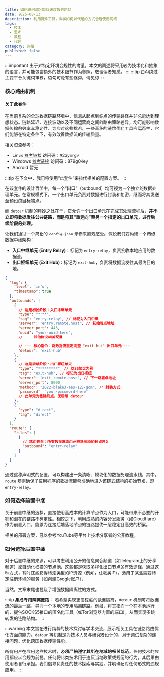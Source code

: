 ```yaml
---
title: 如何访问部分加载速度慢的网站
date: 2025-08-13
description: 利用特殊工具，教学如何以代理的方式合理使用网络
tags:
  - 技术
  - 思考
  - 教程
  - 代理
category: 网络
published: false
---
```


:::important
出于对特定环境合规性的考量，本文的阐述将采用较为技术化和抽象的语言，并可能包含额外的技术细节作为参照，敬请读者知悉。
:::
:::tip
由Ai绕过主要平台关键词审核，语句可能有些怪异，请见谅
:::

### 核心路由机制

#### 关于此套件

在当前复杂的全球数据链路环境中，信息从起点到终点的传输路径并非总能达到理想状态。链路延迟、连接波动以及不同运营商之间的路由策略差异，均可能影响数据传输的效率与稳定性。为应对这些挑战，一些高级的链路优化工具应运而生，它们能够在特定条件下，有效改善数据流的传输质量。

相关资源参考：
*   Linux [参考链接](https://mirror.lsm3.dpdns.org/0jpuzo) 访问码：92zyorgv
*   Windows [参考链接](https://mirror.lsm3.dpdns.org/1egc4i) 访问码：879g04ey
*   Android 暂无

:::tip
在下文中，我们将使用“此套件”来指代相关的配置方案。
:::

在该套件的设计哲学中，每一个“**出口**”（outbound）均可视为一个独立的数据处理单元。在常规模式下，一个出口单元负责对数据进行封装和加密，继而将其发送至预设的目标端点。

而 `detour` 机制的精妙之处在于，它允许一个出口单元在完成其处理流程后，**并不立即将数据发往公共链路，而是将其“重定向”至另一个指定的出口单元，进行后续阶段的处理。**

让我们通过一个简化的 `config.json` 示例来直观感受。假设我们要构建一个两级数据中继架构：

*   **入口中继单元 (Entry Relay)**：标记为 `entry-relay`，负责接收本地应用的数据流。
*   **出口枢纽单元 (Exit Hub)**：标记为 `exit-hub`，负责将数据流发往其最终目的地。

```json
{
  "log": {
    "level": "info",
    "timestamp": true
  },
  "outbounds": [
    {
      // 这是初始阶段：入口中继单元
      "type": "****", 
      "tag": "entry-relay", // 标记为入口中继
      "server": "entry.remote.host", // 初始端点地址
      "server_port": 443,
      "uuid": "your-uuid-here",
      // ... 其他协议相关配置 ...

      // --- 核心指令：将数据流重定向至 "exit-hub" 出口单元 ---
      "detour": "exit-hub" 
    },
    {
      // 这是后续阶段：出口枢纽单元
      "type": "*********", // 以SS协议为例
      "tag": "exit-hub", // 标记为出口枢纽
      "server": "exit.remote.host", // 下一跳端点地址
      "server_port": 8000,
      "method": "2022-blake3-aes-128-gcm", // 封装方式
      "password": "your-password-here"
      // 此单元为链路终点，无后续 detour
    },
    {
      "type": "direct",
      "tag": "direct"
    }
  ],
  "route": {
    "rules": [
      {
        // 路由规则：所有数据流均由此链路结构的起点进入
        "outbound": "entry-relay" 
      }
    ]
  }
}
```

通过这种声明式的配置，可以构建出一条清晰、模块化的数据处理流水线。其中，`route` 规则确保了应用程序的数据流能够准确地进入该链式结构的初始节点，即 `entry-relay`。

### 如何选择前置中继

关于前置中继的选择，直接使用高成本的计算节点作为入口，可能带来不必要的开销和潜在的链路不确定性。相较之下，利用成熟的内容分发服务（如Cloudflare）作为前置入口，能够为连接后端落地节点的链路提供一层稳定且高效的桥梁。

相关的部署方案，可以参考YouTube等平台上技术分享者的公开教程。

### 如何选择后置中继

对于后置中继的来源，可以考虑利用公开的信息聚合频道（如Telegram上的分享频道）或自动化扫描的节点池，这些都是获取多样化出口节点的有效途径。通过这种方式，有时还能获得特定类型的IP资源（例如，住宅类IP），适用于某些需要特定注册环境的服务（如创建Google账户）。

当然，文章末尾也提及了增强数据隔离性的方式。

:::tip
**集成专用隔离链路**：
若希望实现更高程度的数据隔离，`detour` 机制可将数据流的最后一跳，导向一个本地的专用隔离链路。例如，将其指向一个在本地运行的、提供SOCKS5接口的匿名化工具（如Tor浏览器内置的端口），从而实现多跳转发的链路结构。
:::

:::warning
本文旨在进行纯粹的技术探讨与学术交流，展示相关工具在链路路由优化方面的能力。`detour` 等机制是为技术人员与研究者设计的，用于调试复杂的连接问题、优化跨国数据传输性能。

所有用户在应用这些技术时，**必须严格遵守其所在地域的相关规范**。任何技术的应用都应以合规为前提。任何将此类技术用于违反当地政策或规范的行为，其后果由使用者自行承担。我们倡导负责任的技术探索与实践，并明确反对任何形式的违规应用。
:::